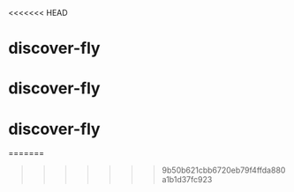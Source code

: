 <<<<<<< HEAD
# discover-fly
# discover-fly
# discover-fly
=======

>>>>>>> 9b50b621cbb6720eb79f4ffda880a1b1d37fc923
